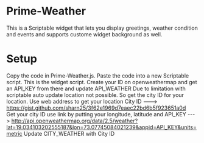 # Prime-Weather
This is a Scriptable widget that lets you display greetings, weather condition and events and supports custome widget background as well. 

# Setup
Copy the code in Prime-Weather.js. 
Paste the code into a new Scriptable script. This is the widget script.
Create your ID on openweathermap and get an API_KEY from there and update API_WEATHER
Due to limitation with scriptable auto update location not possible. So get the city ID for your location. 
Use web address to get your location City ID ---> https://gist.github.com/sharn25/3f62e1969d7eaec22bd6b5f923651a0d  
Get your city ID use link by putting your longitude, latitude and API_KEY ---> http://api.openweathermap.org/data/2.5/weather?lat=19.034103202555187&lon=73.07745084021239&appid=API_KEY&units=metric
Update CITY_WEATHER with City ID
